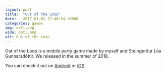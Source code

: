 ```yaml
---
layout: post
title:  "Out of the Loop"
date:   2017-01-01 17:40:54 +0000
categories: games
img: ootl.png
wide: ootl.png
alt: Out of the Loop
---
```


Out of the Loop is a mobile party game made by myself and Steingerður Lóa Gunnarsdóttir. We released in the summer of 2018.

You can check it out on [Android](https://play.google.com/store/apps/details?id=com.tastyrook.loop&hl=en&gl=US) or [iOS](https://apps.apple.com/us/app/out-of-the-loop/id1299191826).